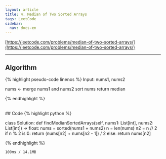 ```yaml
---
layout: article
title: 4. Median of Two Sorted Arrays
tags: LeetCode
sidebar:
  nav: docs-en
---
```


[https://leetcode.com/problems/median-of-two-sorted-arrays/](https://leetcode.com/problems/median-of-two-sorted-arrays/)

<!--more-->

---

## Algorithm
{% highlight pseudo-code linenos %}
Input: nums1, nums2

nums ← merge nums1 and nums2
sort nums
return median

{% endhighlight %}

<br>
## Code
{% highlight python %}

class Solution:
    def findMedianSortedArrays(self, nums1: List[int], nums2: List[int]) -> float:
        nums = sorted(nums1 + nums2)
        n = len(nums)
        n2 = n // 2
        if n % 2 is 0:
          return (nums[n2] + nums[n2 - 1]) / 2
        else:
          return nums[n2]

{% endhighlight %}

    100ms / 14.1MB
